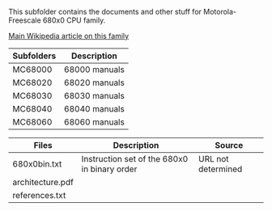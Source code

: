 This subfolder contains the documents and other stuff for Motorola-Freescale 680x0 CPU family.

[Main Wikipedia article on this family](https://en.wikipedia.org/wiki/Motorola_68000_series)

| Subfolders | Description |
| ---------- | ----------- |
| MC68000    | 68000 manuals |
| MC68020    | 68020 manuals |
| MC68030    | 68030 manuals |
| MC68040    | 68040 manuals |
| MC68060    | 68060 manuals |

| Files | Description | Source |
| ----- | ----------- | ------ |
| 680x0bin.txt | Instruction set of the 680x0 in binary order | URL not determined |
| architecture.pdf | | |
| references.txt | | |
